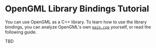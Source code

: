 # OpenGML Library Bindings Tutorial

You can use OpenGML as a C++ library. To learn how to use the library bindings, you can analyze OpenGML's own [`main.cpp`](main/main.cpp) yourself, or read the following guide.

TBD

